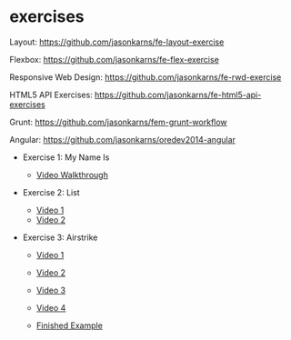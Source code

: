 # exercises

Layout: https://github.com/jasonkarns/fe-layout-exercise

Flexbox: https://github.com/jasonkarns/fe-flex-exercise

Responsive Web Design: https://github.com/jasonkarns/fe-rwd-exercise

HTML5 API Exercises: https://github.com/jasonkarns/fe-html5-api-exercises

Grunt: https://github.com/jasonkarns/fem-grunt-workflow

Angular: https://github.com/jasonkarns/oredev2014-angular

- Exercise 1: My Name Is
  * [Video Walkthrough](http://youtu.be/Uf4wsJZtxBY)

- Exercise 2: List
  * [Video 1](http://youtu.be/IAS_7gAR-Y0)
  * [Video 2](http://youtu.be/KGHJYR58CQk)


- Exercise 3: Airstrike
  * [Video 1](http://youtu.be/32-mf9TLpZ4)
  * [Video 2](http://youtu.be/48q8aEqzD3c)
  * [Video 3](http://youtu.be/BACQF1ydHFs)
  * [Video 4](http://youtu.be/2uqwy8lzk_4)

  * [Finished Example](https://github.com/testdouble/railsconf-test-drive-javascript/tree/master/02a_lineman_finish)
